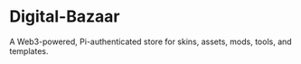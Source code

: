 # Digital-Bazaar
A Web3-powered, Pi-authenticated store for  skins, assets, mods, tools, and templates.     
